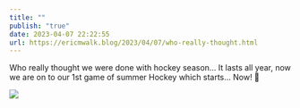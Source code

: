 ```yaml
---
title: ""
publish: "true"
date: 2023-04-07 22:22:55
url: https://ericmwalk.blog/2023/04/07/who-really-thought.html
---
```


Who really thought we were done with hockey season… It lasts all year, now we are on to our 1st game of summer Hockey which starts… Now! 🏒

![](https://ericmwalk.blog/uploads/2023/30110b8755.jpg)